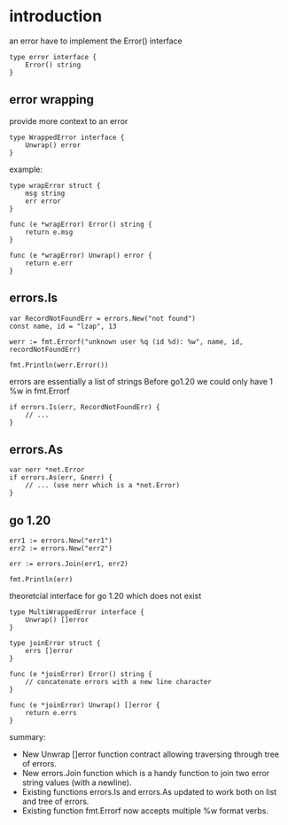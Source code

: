 # introduction

an error have to implement the Error() interface

```golang
type error interface {
    Error() string
}
```

## error wrapping

provide more context to an error

```golang
type WrappedError interface {
    Unwrap() error
}
```

example:

```golang
type wrapError struct {
    msg string
    err error
}

func (e *wrapError) Error() string {
    return e.msg
}

func (e *wrapError) Unwrap() error {
    return e.err
}
```

## errors.Is

```golang
var RecordNotFoundErr = errors.New("not found")
const name, id = "lzap", 13

werr := fmt.Errorf("unknown user %q (id %d): %w", name, id, recordNotFoundErr)

fmt.Println(werr.Error())
```

errors are essentially a list of strings
Before go1.20 we could only have 1 %w in fmt.Errorf

```golang
if errors.Is(err, RecordNotFoundErr) {
    // ...
}
```

## errors.As

```golang
var nerr *net.Error
if errors.As(err, &nerr) {
    // ... (use nerr which is a *net.Error)
}
```

## go 1.20

```golang
err1 := errors.New("err1")
err2 := errors.New("err2")

err := errors.Join(err1, err2)

fmt.Println(err)
```

theoretcial interface for go 1.20 which does not exist

```golang
type MultiWrappedError interface {
    Unwrap() []error
}
```



```golang
type joinError struct {
    errs []error
}

func (e *joinError) Error() string {
    // concatenate errors with a new line character
}

func (e *joinError) Unwrap() []error {
    return e.errs
}
```

summary:
- New Unwrap []error function contract allowing traversing through tree of errors.
- New errors.Join function which is a handy function to join two error string values (with a newline).
- Existing functions errors.Is and errors.As updated to work both on list and tree of errors.
- Existing function fmt.Errorf now accepts multiple %w format verbs.

